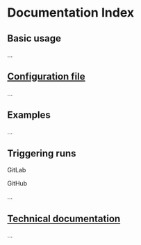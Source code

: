 # Documentation Index

## Basic usage

...

## [Configuration file](./config.md)

...

## Examples

...

## Triggering runs

GitLab

GitHub

...

## [Technical documentation](../App/README.md)

...
